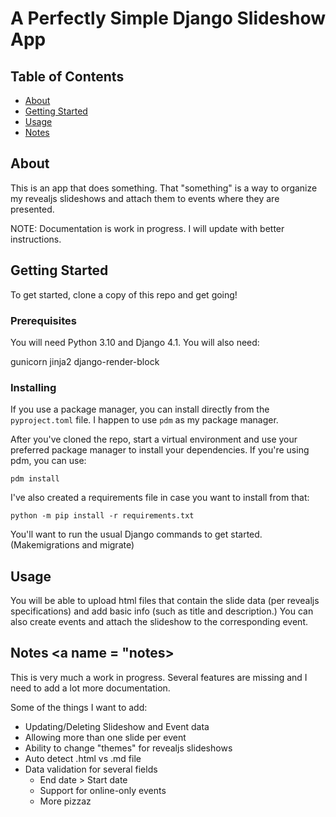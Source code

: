 # A Perfectly Simple Django Slideshow App

## Table of Contents

- [About](#about)
- [Getting Started](#getting_started)
- [Usage](#usage)
- [Notes](#notes)

## About <a name = "about"></a>

This is an app that does something. That "something" is a way to organize my revealjs slideshows and attach them to events where they are presented.

NOTE: Documentation is work in progress. I will update with better instructions.

## Getting Started <a name = "getting_started"></a>

To get started, clone a copy of this repo and get going!

### Prerequisites

You will need Python 3.10 and Django 4.1. You will also need:

gunicorn
jinja2
django-render-block


### Installing

If you use a package manager, you can install directly from the `pyproject.toml` file. I happen to use `pdm` as my package manager.

After you've cloned the repo, start a virtual environment and use your preferred package manager to install your dependencies. If you're using pdm, you can use:

```
pdm install
```

I've also created a requirements file in case you want to install from that:

```
python -m pip install -r requirements.txt
```

You'll want to run the usual Django commands to get started. (Makemigrations and migrate)

## Usage <a name = "usage"></a>

You will be able to upload html files that contain the slide data (per revealjs specifications) and add basic info (such as title and description.) You can also create events and attach the slideshow to the corresponding event.

## Notes <a name = "notes></a>

This is very much a work in progress. Several features are missing and I need to add a lot more documentation.

Some of the things I want to add:
-   Updating/Deleting Slideshow and Event data
-   Allowing more than one slide per event
-   Ability to change "themes" for revealjs slideshows
-   Auto detect .html vs .md file
-   Data validation for several fields
    -   End date > Start date
    -   Support for online-only events
    -   More pizzaz